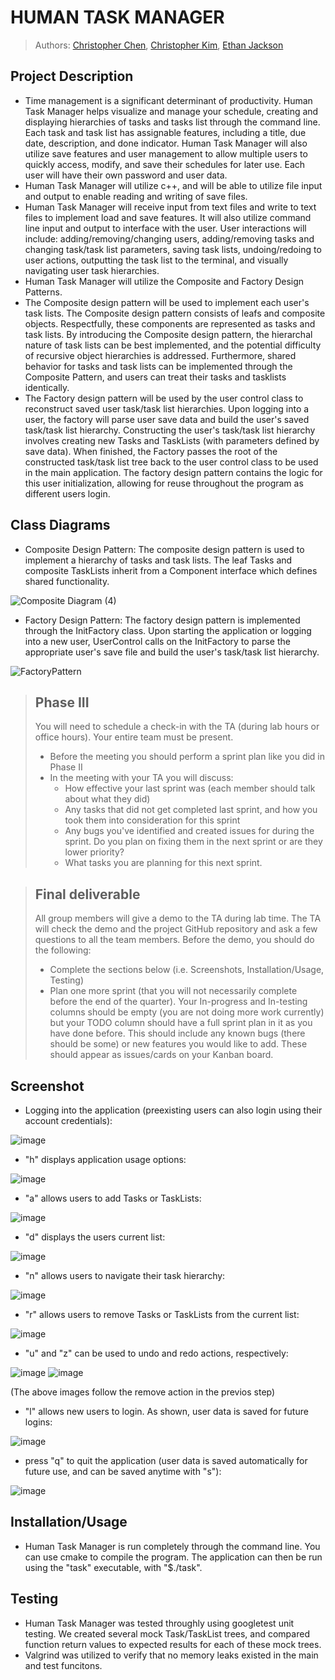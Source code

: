 # HUMAN TASK MANAGER

 
 > Authors: [Christopher Chen](https://github.com/36tofu),
            [Christopher Kim](https://github.com/JimmyNoBob),
            [Ethan Jackson](https://github.com/ethantjackson)

## Project Description
  * Time management is a significant determinant of productivity. Human Task Manager helps visualize and manage your schedule, creating and displaying hierarchies of tasks and tasks list through the command line. Each task and task list has assignable features, including a title, due date, description, and done indicator. Human Task Manager will also utilize save features and user management to allow multiple users to quickly access, modify, and save their schedules for later use. Each user will have their own password and user data.
  * Human Task Manager will utilize c++, and will be able to utilize file input and output to enable reading and writing of save files.
  * Human Task Manager will receive input from text files and write to text files to implement load and save features. It will also utilize command line input and output to interface with the user. User interactions will include: adding/removing/changing users, adding/removing tasks and changing task/task list parameters, saving task lists, undoing/redoing to user actions, outputting the task list to the terminal, and visually navigating user task hierarchies.
  * Human Task Manager will utilize the Composite and Factory Design Patterns. 
  * The Composite design pattern will be used to implement each user's task lists. The Composite design pattern consists of leafs and composite objects. Respectfully, these components are represented as tasks and task lists. By introducing the Composite design pattern, the hierarchal nature of task lists can be best implemented, and the potential difficulty of recursive object hierarchies is addressed. Furthermore, shared behavior for tasks and task lists can be implemented through the Composite Pattern, and users can treat their tasks and tasklists identically. 
  * The Factory design pattern will be used by the user control class to reconstruct saved user task/task list hierarchies. Upon logging into a user, the factory will parse user save data and build the user's saved task/task list hierarchy. Constructing the user's task/task list hierarchy involves creating new Tasks and TaskLists (with parameters defined by save data). When finished, the Factory passes the root of the constructed task/task list tree back to the user control class to be used in the main application. The factory design pattern contains the logic for this user initialization, allowing for reuse throughout the program as different users login. 

## Class Diagrams
 * Composite Design Pattern: The composite design pattern is used to implement a hierarchy of tasks and task lists. The leaf Tasks and composite TaskLists inherit from a Component interface which defines shared functionality.
 
![Composite Diagram (4)](https://user-images.githubusercontent.com/71403787/110417177-ea7d9a00-8049-11eb-9da1-6a7f58428cb4.jpg)

 * Factory Design Pattern: The factory design pattern is implemented through the InitFactory class. Upon starting the application or logging into a new user, UserControl calls on the InitFactory to parse the appropriate user's save file and build the user's task/task list hierarchy.

![FactoryPattern](https://user-images.githubusercontent.com/71403787/110417459-84dddd80-804a-11eb-87a9-c6be2380d027.jpg)

 > ## Phase III
 > You will need to schedule a check-in with the TA (during lab hours or office hours). Your entire team must be present. 
 > * Before the meeting you should perform a sprint plan like you did in Phase II
 > * In the meeting with your TA you will discuss: 
 >   - How effective your last sprint was (each member should talk about what they did)
 >   - Any tasks that did not get completed last sprint, and how you took them into consideration for this sprint
 >   - Any bugs you've identified and created issues for during the sprint. Do you plan on fixing them in the next sprint or are they lower priority?
 >   - What tasks you are planning for this next sprint.

 > ## Final deliverable
 > All group members will give a demo to the TA during lab time. The TA will check the demo and the project GitHub repository and ask a few questions to all the team members. 
 > Before the demo, you should do the following:
 > * Complete the sections below (i.e. Screenshots, Installation/Usage, Testing)
 > * Plan one more sprint (that you will not necessarily complete before the end of the quarter). Your In-progress and In-testing columns should be empty (you are not doing more work currently) but your TODO column should have a full sprint plan in it as you have done before. This should include any known bugs (there should be some) or new features you would like to add. These should appear as issues/cards on your Kanban board. 
 
 ## Screenshot
  * Logging into the application (preexisting users can also login using their account credentials):
  
  ![image](https://user-images.githubusercontent.com/71403787/110260130-d5c4d780-7f5f-11eb-84f5-bcc4fcd950dd.png)
 
 * "h" displays application usage options:

 ![image](https://user-images.githubusercontent.com/71403787/110260269-42d86d00-7f60-11eb-86e1-46edd2eaf682.png)

* "a" allows users to add Tasks or TaskLists:

![image](https://user-images.githubusercontent.com/71403787/110260348-a2cf1380-7f60-11eb-96b5-6b8f6dfc1df6.png)

* "d" displays the users current list:

 ![image](https://user-images.githubusercontent.com/71403787/110260920-f9d5e800-7f62-11eb-8a80-b0f61ea7923c.png)


* "n" allows users to navigate their task hierarchy:

 ![image](https://user-images.githubusercontent.com/71403787/110260455-2e48a480-7f61-11eb-8115-f411253ed6d7.png)

* "r" allows users to remove Tasks or TaskLists from the current list:

 ![image](https://user-images.githubusercontent.com/71403787/110260508-6f40b900-7f61-11eb-8560-3e7ff29256f3.png)

* "u" and "z" can be used to undo and redo actions, respectively:

 ![image](https://user-images.githubusercontent.com/71403787/110260540-8d0e1e00-7f61-11eb-8b1f-0bc7f8b5dd01.png) ![image](https://user-images.githubusercontent.com/71403787/110260551-98614980-7f61-11eb-96b2-933843721b1e.png)

 (The above images follow the remove action in the previos step)

* "l" allows new users to login. As shown, user data is saved for future logins:

 ![image](https://user-images.githubusercontent.com/71403787/110260693-1de4f980-7f62-11eb-880f-52b03f0bd461.png)

* press "q" to quit the application (user data is saved automatically for future use, and can be saved anytime with "s"):

 ![image](https://user-images.githubusercontent.com/71403787/110260726-3e14b880-7f62-11eb-83a3-7c9b8d9ccf9e.png)


 ## Installation/Usage
 * Human Task Manager is run completely through the command line. You can use cmake to compile the program. The application can then be run using the "task" executable, with "$./task". 
 
 ## Testing
  * Human Task Manager was tested throughly using googletest unit testing. We created several mock Task/TaskList trees, and compared function return values to expected results for each of these mock trees.
  * Valgrind was utilized to verify that no memory leaks existed in the main and test funcitons. 
